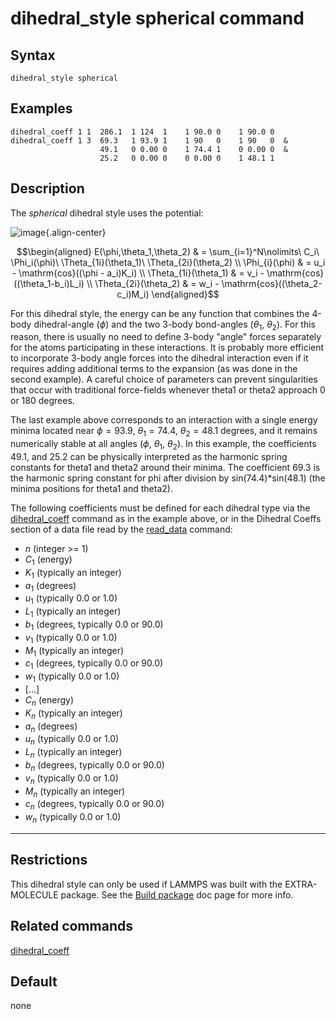 # dihedral_style spherical command

## Syntax

``` LAMMPS
dihedral_style spherical
```

## Examples

``` LAMMPS
dihedral_coeff 1 1  286.1  1 124  1    1 90.0 0    1 90.0 0
dihedral_coeff 1 3  69.3   1 93.9 1    1 90   0    1 90   0  &
                    49.1   0 0.00 0    1 74.4 1    0 0.00 0  &
                    25.2   0 0.00 0    0 0.00 0    1 48.1 1
```

## Description

The *spherical* dihedral style uses the potential:

![image](JPG/dihedral_spherical_angles.jpg){.align-center}

$$\begin{aligned}
E(\phi,\theta_1,\theta_2) & = \sum_{i=1}^N\nolimits\ C_i\ \Phi_i(\phi)\ \Theta_{1i}(\theta_1)\ \Theta_{2i}(\theta_2) \\
\Phi_{i}(\phi)            & = u_i - \mathrm{cos}((\phi   - a_i)K_i) \\
\Theta_{1i}(\theta_1)     & = v_i - \mathrm{cos}((\theta_1-b_i)L_i) \\
\Theta_{2i}(\theta_2)     & = w_i - \mathrm{cos}((\theta_2-c_i)M_i)
\end{aligned}$$

For this dihedral style, the energy can be any function that combines
the 4-body dihedral-angle ($\phi$) and the two 3-body bond-angles
($\theta_1$, $\theta_2$). For this reason, there is usually no need to
define 3-body \"angle\" forces separately for the atoms participating in
these interactions. It is probably more efficient to incorporate 3-body
angle forces into the dihedral interaction even if it requires adding
additional terms to the expansion (as was done in the second example). A
careful choice of parameters can prevent singularities that occur with
traditional force-fields whenever theta1 or theta2 approach 0 or 180
degrees.

The last example above corresponds to an interaction with a single
energy minima located near $\phi=93.9$, $\theta_1=74.4$, $\theta_2=48.1$
degrees, and it remains numerically stable at all angles ($\phi$,
$\theta_1$, $\theta_2$). In this example, the coefficients 49.1, and
25.2 can be physically interpreted as the harmonic spring constants for
theta1 and theta2 around their minima. The coefficient 69.3 is the
harmonic spring constant for phi after division by sin(74.4)\*sin(48.1)
(the minima positions for theta1 and theta2).

The following coefficients must be defined for each dihedral type via
the [dihedral_coeff](dihedral_coeff) command as in the example above, or
in the Dihedral Coeffs section of a data file read by the
[read_data](read_data) command:

-   $n$ (integer \>= 1)
-   $C_1$ (energy)
-   $K_1$ (typically an integer)
-   $a_1$ (degrees)
-   $u_1$ (typically 0.0 or 1.0)
-   $L_1$ (typically an integer)
-   $b_1$ (degrees, typically 0.0 or 90.0)
-   $v_1$ (typically 0.0 or 1.0)
-   $M_1$ (typically an integer)
-   $c_1$ (degrees, typically 0.0 or 90.0)
-   $w_1$ (typically 0.0 or 1.0)
-   \[\...\]
-   $C_n$ (energy)
-   $K_n$ (typically an integer)
-   $a_n$ (degrees)
-   $u_n$ (typically 0.0 or 1.0)
-   $L_n$ (typically an integer)
-   $b_n$ (degrees, typically 0.0 or 90.0)
-   $v_n$ (typically 0.0 or 1.0)
-   $M_n$ (typically an integer)
-   $c_n$ (degrees, typically 0.0 or 90.0)
-   $w_n$ (typically 0.0 or 1.0)

------------------------------------------------------------------------

## Restrictions

This dihedral style can only be used if LAMMPS was built with the
EXTRA-MOLECULE package. See the [Build package](Build_package) doc page
for more info.

## Related commands

[dihedral_coeff](dihedral_coeff)

## Default

none
